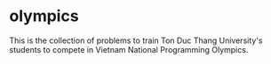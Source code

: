 # olympics
This is the collection of problems to train Ton Duc Thang University's students to compete in Vietnam National Programming Olympics.  

